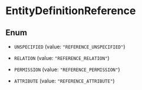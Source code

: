 

# EntityDefinitionReference

## Enum


* `UNSPECIFIED` (value: `"REFERENCE_UNSPECIFIED"`)

* `RELATION` (value: `"REFERENCE_RELATION"`)

* `PERMISSION` (value: `"REFERENCE_PERMISSION"`)

* `ATTRIBUTE` (value: `"REFERENCE_ATTRIBUTE"`)



